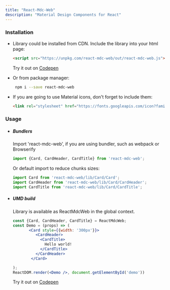 ```yaml
---
title: "React-Mdc-Web"
description: "Material Design Components for React"
---
```


### Installation
* Library could be installed from CDN. Include the library into your html page:
  ```html
  <script src="https://unpkg.com/react-mdc-web/out/react-mdc-web.js"></script>
  ```
  Try it out on [Codepen](http://codepen.io/kradio3/pen/rjzdBp)

* Or from package manager:
  ```bash
   npm i --save react-mdc-web 
  ```
* If you are going to use Material icons, don't forget to include them:
  ```html
  <link rel="stylesheet" href="https://fonts.googleapis.com/icon?family=Material+Icons"/>
  ```

### Usage
* ##### Bundlers
  Import 'react-mdc-web', if you are using bundler, such as webpack or Browserify
  ```jsx
  import {Card, CardHeader, CardTitle} from 'react-mdc-web';
  ```
  
  Or default import to reduce chunks sizes:
  ```jsx
  import Card from 'react-mdc-web/lib/Card/Card';
  import CardHeader from 'react-mdc-web/lib/Card/CardHeader';
  import CardTitle from 'react-mdc-web/lib/Card/CardTitle';
  ```
* ##### UMD build
  Library is available as ReactMdcWeb in the global context.
  ```jsx
  const {Card, CardHeader, CardTitle} = ReactMdcWeb;
  const Demo = (props) => (
         <Card style={{width: '300px'}}>
            <CardHeader>
              <CardTitle>
                Hello world!
              </CardTitle>
            </CardHeader>
          </Card>
  
  );
  ReactDOM.render(<Demo />, document.getElementById('demo'))
  ```
  Try it out on [Codepen](http://codepen.io/kradio3/pen/rjzdBp)
